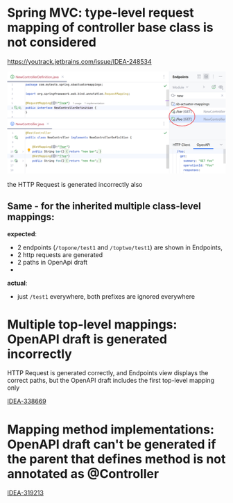 # Spring MVC:  type-level request mapping of controller base class is not considered
https://youtrack.jetbrains.com/issue/IDEA-248534

![](img.png)

the HTTP Request is generated incorrectly also

## Same - for the inherited multiple class-level mappings:

 **expected**: 
  - 2 endpoints (`/topone/test1` and `/toptwo/test1`) are shown in Endpoints,
  - 2 http requests are generated
  - 2 paths in OpenApi draft
  - 
 **actual**: 
  - just `/test1` everywhere, both prefixes are ignored everywhere

# Multiple top-level mappings: OpenAPI draft is generated incorrectly

HTTP Request is generated correctly, and Endpoints view displays the correct paths, but
the OpenAPI draft includes the first top-level mapping only

[IDEA-338669](https://youtrack.jetbrains.com/issue/IDEA-338669)

# Mapping method implementations: OpenAPI draft can't be generated if the parent that defines method is not annotated as @Controller

[IDEA-319213](https://youtrack.jetbrains.com/issue/IDEA-319213)